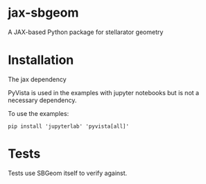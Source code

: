 # jax-sbgeom

A JAX-based Python package for stellarator geometry

# Installation
The jax dependency

PyVista is used in the examples with jupyter notebooks but is not a necessary dependency.

To use the examples:
```
pip install 'jupyterlab' 'pyvista[all]'
```


# Tests
Tests use SBGeom itself to verify against. 